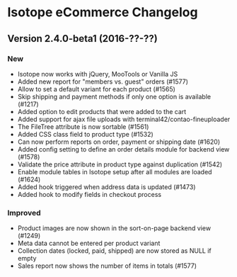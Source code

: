 Isotope eCommerce Changelog
===========================


Version 2.4.0-beta1 (2016-??-??)
--------------------------------

### New

- Isotope now works with jQuery, MooTools or Vanilla JS
- Added new report for "members vs. guest" orders (#1577)
- Allow to set a default variant for each product (#1565)
- Skip shipping and payment methods if only one option is available (#1217)
- Added option to edit products that were added to the cart
- Added support for ajax file uploads with terminal42/contao-fineuploader
- The FileTree attribute is now sortable (#1561)
- Added CSS class field to product type (#1532)
- Can now perform reports on order, payment or shipping date (#1620)
- Added config setting to define an order details module for backend view (#1578)
- Validate the price attribute in product type against duplication (#1542)
- Enable module tables in Isotope setup after all modules are loaded (#1624)
- Added hook triggered when address data is updated (#1473)
- Added hook to modify fields in checkout process


### Improved

- Product images are now shown in the sort-on-page backend view (#1249)
- Meta data cannot be entered per product variant
- Collection dates (locked, paid, shipped) are now stored as NULL if empty
- Sales report now shows the number of items in totals (#1577)
